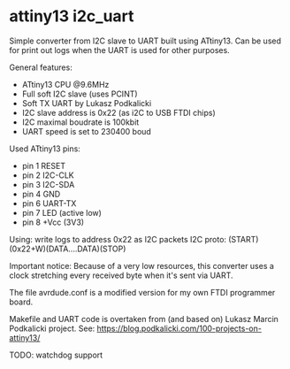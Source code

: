 # attiny13 i2c_uart

Simple converter from I2C slave to UART built using ATtiny13.
Can be used for print out logs when the UART is used for other purposes.

General features:
- ATtiny13 CPU @9.6MHz
- Full soft I2C slave (uses PCINT)
- Soft TX UART by Lukasz Podkalicki
- I2C slave address is 0x22 (as i2C to USB FTDI chips)
- I2C maximal boudrate is 100kbit
- UART speed is set to 230400 boud

Used ATtiny13 pins:
 - pin 1 RESET
 - pin 2 I2C-CLK
 - pin 3 I2C-SDA
 - pin 4 GND
 - pin 6 UART-TX
 - pin 7 LED (active low)
 - pin 8 +Vcc (3V3)

Using:
 write logs to address 0x22 as I2C packets
 I2C proto: (START)(0x22+W)(DATA....DATA)(STOP)

Important notice:
 Because of a very low resources, this converter uses a clock stretching
 every received byte when it's sent via UART.

The file avrdude.conf is a modified version for my own FTDI programmer board.

Makefile and UART code is overtaken from (and based on) Lukasz Marcin Podkalicki project.
See:
	https://blog.podkalicki.com/100-projects-on-attiny13/

TODO: watchdog support

